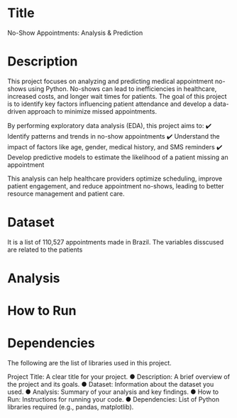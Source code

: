 # Title 
No-Show Appointments: Analysis & Prediction
# Description
This project focuses on analyzing and predicting medical appointment no-shows using Python. No-shows can lead to inefficiencies in healthcare, increased costs, and longer wait times for patients. The goal of this project is to identify key factors influencing patient attendance and develop a data-driven approach to minimize missed appointments.

By performing exploratory data analysis (EDA), this project aims to:
✔️ Identify patterns and trends in no-show appointments
✔️ Understand the impact of factors like age, gender, medical history, and SMS reminders
✔️ Develop predictive models to estimate the likelihood of a patient missing an appointment

This analysis can help healthcare providers optimize scheduling, improve patient engagement, and reduce appointment no-shows, leading to better resource management and patient care.

# Dataset
It is a list of 110,527 appointments made in Brazil. The variables disscused are related to the patients 

# Analysis

# How to Run

# Dependencies
The following are the list of libraries used in this project. 

Project Title: A clear title for your project.
● Description: A brief overview of the project and its goals.
● Dataset: Information about the dataset you used.
● Analysis: Summary of your analysis and key findings.
● How to Run: Instructions for running your code.
● Dependencies: List of Python libraries required (e.g., pandas, matplotlib).
